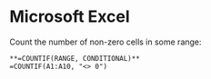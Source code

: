 # Microsoft Excel

Count the number of non-zero cells in some range:

```
**=COUNTIF(RANGE, CONDITIONAL)**
=COUNTIF(A1:A10, "<> 0")
```
